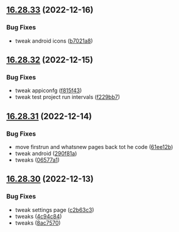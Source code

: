 ## [16.28.33](https://github.com/phandcock/GrampsView/compare/v16.28.32...v16.28.33) (2022-12-16)


### Bug Fixes

* tweak android icons ([b7021a8](https://github.com/phandcock/GrampsView/commit/b7021a83368cc00562c86e3feafbfb27cd01b079))



## [16.28.32](https://github.com/phandcock/GrampsView/compare/v16.28.31...v16.28.32) (2022-12-15)


### Bug Fixes

* tweak appiconfg ([f815f43](https://github.com/phandcock/GrampsView/commit/f815f43db848cc55ce0fbdf8fd572ee98106ac6a))
* tweak test project run intervals ([f229bb7](https://github.com/phandcock/GrampsView/commit/f229bb7e83eec71398f5a8f861bde5d21a3b00b4))



## [16.28.31](https://github.com/phandcock/GrampsView/compare/v16.28.30...v16.28.31) (2022-12-14)


### Bug Fixes

* move firstrun and whatsnew pages back tot he code ([61ee12b](https://github.com/phandcock/GrampsView/commit/61ee12b67f630193f8776def59a681b10f4a404c))
* tweak android ([290f81a](https://github.com/phandcock/GrampsView/commit/290f81a6a8c762a78df684ff4e1c2004983cd756))
* tweaks ([06577a1](https://github.com/phandcock/GrampsView/commit/06577a1e5e0c85947df77558b0b3f979e9b74ab8))



## [16.28.30](https://github.com/phandcock/GrampsView/compare/v16.28.29...v16.28.30) (2022-12-13)


### Bug Fixes

* tweak settings page ([c2b63c3](https://github.com/phandcock/GrampsView/commit/c2b63c31a3d22ef1e25ed3797da752ec5df794e5))
* tweaks ([4c94c84](https://github.com/phandcock/GrampsView/commit/4c94c84bb26d220a7c0ddd0cd76602d202f888a2))
* tweaks ([8ac7570](https://github.com/phandcock/GrampsView/commit/8ac757080a1a426d22dc2f461f8f9005f1c045b7))



